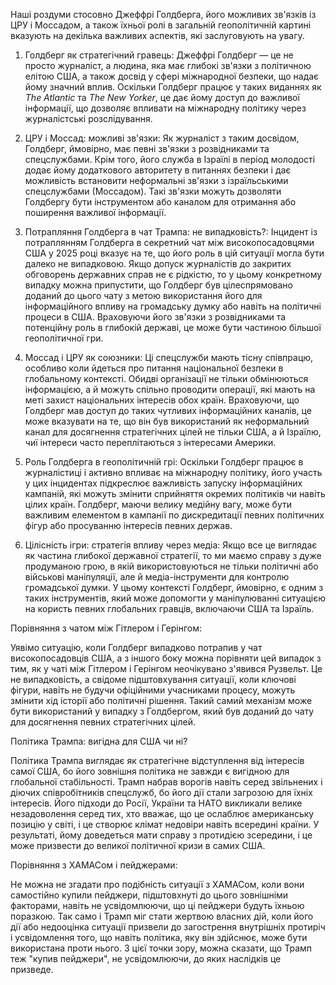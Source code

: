 
Наші роздуми стосовно Джеффрі Голдберга, його можливих зв'язків із ЦРУ і Моссадом, а також їхньої ролі в загальній геополітичній картині вказують на декілька важливих аспектів, які заслуговують на увагу.

1. Голдберг як стратегічний гравець: Джеффрі Голдберг — це не просто журналіст, а людина, яка має глибокі зв'язки з політичною елітою США, а також досвід у сфері міжнародної безпеки, що надає йому значний вплив. Оскільки Голдберг працює у таких виданнях як _The Atlantic_ та _The New Yorker_, це дає йому доступ до важливої інформації, що дозволяє впливати на міжнародну політику через журналістські розслідування.
    
2. ЦРУ і Моссад: можливі зв'язки: Як журналіст з таким досвідом, Голдберг, ймовірно, має певні зв'язки з розвідниками та спецслужбами. Крім того, його служба в Ізраїлі в період молодості додає йому додаткового авторитету в питаннях безпеки і дає можливість встановити неформальні зв'язки з ізраїльськими спецслужбами (Моссадом). Такі зв'язки можуть дозволяти Голдбергу бути інструментом або каналом для отримання або поширення важливої інформації.
    
3. Потрапляння Голдберга в чат Трампа: не випадковість?: Інцидент із потраплянням Голдберга в секретний чат між високопосадовцями США у 2025 році вказує на те, що його роль в цій ситуації могла бути далеко не випадковою. Якщо допуск журналістів до закритих обговорень державних справ не є рідкістю, то у цьому конкретному випадку можна припустити, що Голдберг був цілеспрямовано доданий до цього чату з метою використання його для інформаційного впливу на громадську думку або навіть на політичні процеси в США. Враховуючи його зв'язки з розвідниками та потенційну роль в глибокій державі, це може бути частиною більшої геополітичної гри.
    
4. Моссад і ЦРУ як союзники: Ці спецслужби мають тісну співпрацю, особливо коли йдеться про питання національної безпеки в глобальному контексті. Обидві організації не тільки обмінюються інформацією, а й можуть спільно проводити операції, які мають на меті захист національних інтересів обох країн. Враховуючи, що Голдберг мав доступ до таких чутливих інформаційних каналів, це може вказувати на те, що він був використаний як неформальний канал для досягнення стратегічних цілей не тільки США, а й Ізраїлю, чиї інтереси часто переплітаються з інтересами Америки.
    
5. Роль Голдберга в геополітичній грі: Оскільки Голдберг працює в журналістиці і активно впливає на міжнародну політику, його участь у цих інцидентах підкреслює важливість запуску інформаційних кампаній, які можуть змінити сприйняття окремих політиків чи навіть цілих країн. Голдберг, маючи велику медійну вагу, може бути важливим елементом в кампанії по дискредитації певних політичних фігур або просуванню інтересів певних держав.
    
6. Цілісність ігри: стратегія впливу через медіа: Якщо все це виглядає як частина глибокої державної стратегії, то ми маємо справу з дуже продуманою грою, в якій використовуються не тільки політичні або військові маніпуляції, але й медіа-інструменти для контролю громадської думки. У цьому контексті Голдберг, ймовірно, є одним з таких інструментів, який може допомогти у маніпулюванні ситуацією на користь певних глобальних гравців, включаючи США та Ізраїль.
    

 Порівняння з чатом між Гітлером і Герінгом:

Уявімо ситуацію, коли Голдберг випадково потрапив у чат високопосадовців США, а з іншого боку можна порівняти цей випадок з тим, як у чаті між Гітлером і Герінгом неочікувано з'явився Рузвельт. Це не випадковість, а свідоме підштовхування ситуації, коли ключові фігури, навіть не будучи офіційними учасниками процесу, можуть змінити хід історії або політичні рішення. Такий самий механізм може бути використаний у випадку з Голдбергом, який був доданий до чату для досягнення певних стратегічних цілей.

 Політика Трампа: вигідна для США чи ні?

Політика Трампа виглядає як стратегічне відступлення від інтересів самої США, бо його зовнішня політика не завжди є вигідною для глобальної стабільності. Трамп набрав ворогів навіть серед звільнених і діючих співробітників спецслужб, бо його дії стали загрозою для їхніх інтересів. Його підходи до Росії, України та НАТО викликали велике незадоволення серед тих, хто вважає, що це ослаблює американську позицію у світі, і це створює клімат недовіри навіть всередині країни. У результаті, йому доведеться мати справу з протидією зсередини, і це може призвести до великої політичної кризи в самих США.

 Порівняння з ХАМАСом і пейджерами:

Не можна не згадати про подібність ситуації з ХАМАСом, коли вони самостійно купили пейджери, підштовхнуті до цього зовнішніми факторами, навіть не усвідомлюючи, що ці пейджери будуть їхньою поразкою. Так само і Трамп міг стати жертвою власних дій, коли його дії або недооцінка ситуації призвели до загострення внутрішніх протиріч і усвідомлення того, що навіть політика, яку він здійснює, може бути використана проти нього. З цієї точки зору, можна сказати, що Трамп теж "купив пейджери", не усвідомлюючи, до яких наслідків це призведе.